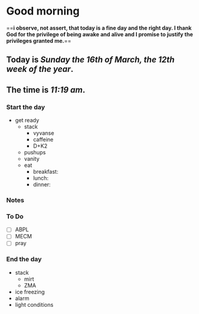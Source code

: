 # Good morning

==**i observe, not assert, that today is a fine day and the right day. I thank God for the privilege of being awake and alive and I promise to justify the privileges granted me.**==

## Today is ***Sunday the 16th of March, the 12th week of the year***.
## The time is ***11:19 am***.
### Start the day
* get ready
	* stack
		* vyvanse 
		* caffeine
		* D+K2
	* pushups
	* vanity
	* eat
		* breakfast:
		* lunch:
		* dinner:


### Notes


### To Do

- [ ] ABPL
- [ ] MECM
- [ ] pray

### End the day
* stack
	* mirt
	* ZMA
* ice freezing
* alarm
* light conditions

